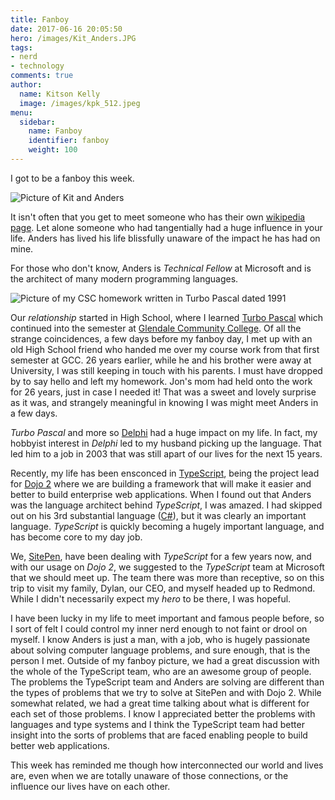 ```yaml
---
title: Fanboy
date: 2017-06-16 20:05:50
hero: /images/Kit_Anders.JPG
tags:
- nerd
- technology
comments: true
author:
  name: Kitson Kelly
  image: /images/kpk_512.jpeg
menu:
  sidebar:
    name: Fanboy
    identifier: fanboy
    weight: 100
---
```


I got to be a fanboy this week.

![Picture of Kit and Anders](/images/Kit_Anders.JPG)

It isn't often that you get to meet someone who has their own [wikipedia page](https://en.wikipedia.org/wiki/Anders_Hejlsberg).  Let alone someone who had tangentially had a huge influence in your life.  Anders has lived his life blissfully unaware of the impact he has had on mine.

For those who don't know, Anders is _Technical Fellow_ at Microsoft and is the architect of many modern programming languages.

![Picture of my CSC homework written in Turbo Pascal dated 1991](/images/Homework.png)

Our _relationship_ started in High School, where I learned [Turbo Pascal](https://en.wikipedia.org/wiki/Turbo_Pascal) which continued into the semester at [Glendale Community College](https://en.wikipedia.org/wiki/Glendale_Community_College_%28Arizona%29).  Of all the strange coincidences, a few days before my fanboy day, I met up with an old High School friend who handed me over my course work from that first semester at GCC.  26 years earlier, while he and his brother were away at University, I was still keeping in touch with his parents.  I must have dropped by to say hello and left my homework.  Jon's mom had held onto the work for 26 years, just in case I needed it!  That was a sweet and lovely surprise as it was, and strangely meaningful in knowing I was might meet Anders in a few days.

_Turbo Pascal_ and more so [Delphi](https://en.wikipedia.org/wiki/Delphi_(programming_language)) had a huge impact on my life.  In fact, my hobbyist interest in _Delphi_ led to my husband picking up the language.  That led him to a job in 2003 that was still apart of our lives for the next 15 years.

Recently, my life has been ensconced in [TypeScript](http://www.typescriptlang.org/), being the project lead for [Dojo 2](https://dojo.io/) where we are building a framework that will make it easier and better to build enterprise web applications.  When I found out that Anders was the language architect behind _TypeScript_, I was amazed.  I had skipped out on his 3rd substantial language ([C#](https://en.wikipedia.org/wiki/C_Sharp_%28programming_language%29)), but it was clearly an important language.  _TypeScript_ is quickly becoming a hugely important language, and has become core to my day job.

We, [SitePen](https://www.sitepen.com/), have been dealing with _TypeScript_ for a few years now, and with our usage on _Dojo 2_, we suggested to the _TypeScript_ team at Microsoft that we should meet up.  The team there was more than receptive, so on this trip to visit my family, Dylan, our CEO, and myself headed up to Redmond.  While I didn't necessarily expect my _hero_ to be there, I was hopeful.

I have been lucky in my life to meet important and famous people before, so I sort of felt I could control my inner nerd enough to not faint or drool on myself.  I know Anders is just a man, with a job, who is hugely passionate about solving computer language problems, and sure enough, that is the person I met.  Outside of my fanboy picture, we had a great discussion with the whole of the TypeScript team, who are an awesome group of people.  The problems the TypeScript team and Anders are solving are different than the types of problems that we try to solve at SitePen and with Dojo 2.  While somewhat related, we had a great time talking about what is different for each set of those problems.  I know I appreciated better the problems with languages and type systems and I think the TypeScript team had better insight into the sorts of problems that are faced enabling people to build better web applications.

This week has reminded me though how interconnected our world and lives are, even when we are totally unaware of those connections, or the influence our lives have on each other.
